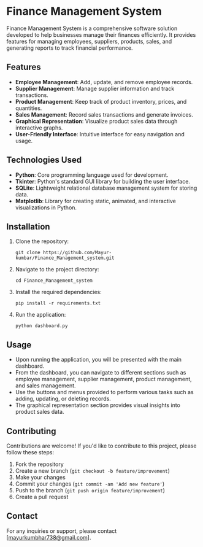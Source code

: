 # Finance Management System

Finance Management System is a comprehensive software solution developed to help businesses manage their finances efficiently. It provides features for managing employees, suppliers, products, sales, and generating reports to track financial performance.

## Features

- **Employee Management**: Add, update, and remove employee records.
- **Supplier Management**: Manage supplier information and track transactions.
- **Product Management**: Keep track of product inventory, prices, and quantities.
- **Sales Management**: Record sales transactions and generate invoices.
- **Graphical Representation**: Visualize product sales data through interactive graphs.
- **User-Friendly Interface**: Intuitive interface for easy navigation and usage.

## Technologies Used

- **Python**: Core programming language used for development.
- **Tkinter**: Python's standard GUI library for building the user interface.
- **SQLite**: Lightweight relational database management system for storing data.
- **Matplotlib**: Library for creating static, animated, and interactive visualizations in Python.

## Installation

1. Clone the repository:

    ```
    git clone https://github.com/Mayur-kumbar/Finance_Management_system.git
    ```

2. Navigate to the project directory:

    ```
    cd Finance_Management_system
    ```

3. Install the required dependencies:

    ```
    pip install -r requirements.txt
    ```

4. Run the application:

    ```
    python dashboard.py
    ```

## Usage

- Upon running the application, you will be presented with the main dashboard.
- From the dashboard, you can navigate to different sections such as employee management, supplier management, product management, and sales management.
- Use the buttons and menus provided to perform various tasks such as adding, updating, or deleting records.
- The graphical representation section provides visual insights into product sales data.

## Contributing

Contributions are welcome! If you'd like to contribute to this project, please follow these steps:

1. Fork the repository
2. Create a new branch (`git checkout -b feature/improvement`)
3. Make your changes
4. Commit your changes (`git commit -am 'Add new feature'`)
5. Push to the branch (`git push origin feature/improvement`)
6. Create a pull request

## Contact

For any inquiries or support, please contact [mayurkumbhar738@gmail.com].


